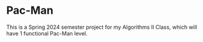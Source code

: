 # Pac-Man
This is a Spring 2024 semester project for my Algorithms II Class, which will have 1 functional Pac-Man level.
